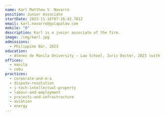 ```yaml
---
name: Karl Matthew V. Navarro
position: Junior Associate
startDate: 2023-11-16T07:16:42.781Z
email: karl.navarro@gulapalaw.com
mobile: "0"
description: Karl is a junior associate of the firm.
image: /img/karl.jpg
admissions:
  - Philippine Bar, 2023
education:
  - Ateneo de Manila University – Law School, Juris Doctor, 2023 (with Honors)
offices:
  - manila
  - cebu
practices:
  - corporate-and-m-a
  - dispute-resolution
  - i-tech-intellectual-property
  - labour-and-employment
  - projects-and-infrastructure
  - aviation
  - energy
---
```


